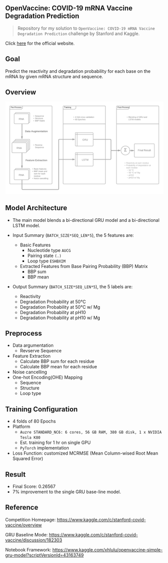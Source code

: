 ## OpenVaccine: COVID-19 mRNA Vaccine Degradation Prediction

> Repository for my solution to `OpenVaccine: COVID-19 mRNA Vaccine Degradation Prediction` challenge by Stanford and  Kaggle.

Click [here](https://www.kaggle.com/c/stanford-covid-vaccine) for the official website.

## Goal

Predict the reactivity and degradation probability for each base on the mRNA by given mRNA structure and sequence.



## Overview

![mRNAflow](README.assets/mRNAflow.png)



## Model Architecture

- The main model blends a bi-directional GRU model and a bi-directional LSTM model. 

- Input Summary (`BATCH_SIZE*SEQ_LEN*5`), the 5 features are:
  - Basic Features
    - Nucleotide type `AUCG`
    - Pairing state `(.)`
    - Loop type `ESHBXIM`
  - Extracted Features from Base Pairing Probability (BBP) Matrix
    - BBP sum
    - BBP mean
- Output Summary (`BATCH_SIZE*SEQ_LEN*5`), the 5 labels are:
  - Reactivity
  - Degradation Probability at 50°C
  - Degradation Probability at 50°C w/ Mg
  - Degradation Probability at pH10
  - Degradation Probability at pH10 w/ Mg



## Preprocess

- Data argumentation
  - Revserve Sequence
- Feature Extraction
  - Calculate BBP sum for each residue
  - Calculate BBP mean for each residue
- Noise cancelling
- One-hot Encoding(OHE) Mapping
  - Sequence
  - Structure
  - Loop type



## Training Configuration

- 4 folds of 80 Epochs
- Platform
  - `Auzre STANDARD_NC6: 6 cores, 56 GB RAM, 380 GB disk, 1 x NVIDIA Tesla K80`
  - Est. training for 1 hr on single GPU
  - `PyTorch` implementation 
- Loss Function: customized MCRMSE (Mean Column-wised Root Mean Squared Error)



## Result

- Final Score: 0.26567
- 7% improvement to the single GRU base-line model.



## Reference

Competition Homepage: https://www.kaggle.com/c/stanford-covid-vaccine/overview

GRU Baseline Mode: https://www.kaggle.com/c/stanford-covid-vaccine/discussion/182303

Notebook Framework: https://www.kaggle.com/xhlulu/openvaccine-simple-gru-model?scriptVersionId=43163749

